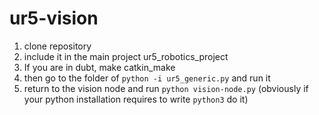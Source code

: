 # ur5-vision
1. clone repository
2. include it in the main project ur5_robotics_project
3. If you are in dubt, make catkin_make
4. then go to the folder of `python -i ur5_generic.py` and run it
5. return to the vision node and run `python vision-node.py` (obviously if your python installation requires to write `python3` do it)

